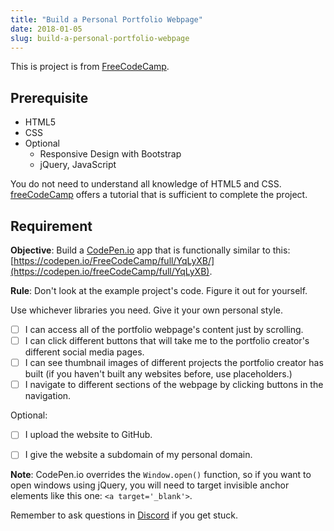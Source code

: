```yaml
---
title: "Build a Personal Portfolio Webpage"
date: 2018-01-05
slug: build-a-personal-portfolio-webpage
---
```


This is project is from [FreeCodeCamp](https://www.freecodecamp.org/challenges/build-a-personal-portfolio-webpage).

## Prerequisite

* HTML5
* CSS
* Optional 
	* Responsive Design with Bootstrap
	* jQuery, JavaScript

You do not need to understand all knowledge of HTML5 and CSS. [freeCodeCamp](https://www.freecodecamp.org/map) offers a tutorial that is sufficient to complete the project.

## Requirement

**Objective**: Build a [CodePen.io](https://codepen.io/) app that is functionally similar to this: [https://codepen.io/FreeCodeCamp/full/YqLyXB/](https://codepen.io/freeCodeCamp/full/YqLyXB).

**Rule**: Don't look at the example project's code. Figure it out for yourself.

Use whichever libraries you need. Give it your own personal style.

* [ ] I can access all of the portfolio webpage's content just by scrolling.
* [ ] I can click different buttons that will take me to the portfolio creator's different social media pages.
* [ ] I can see thumbnail images of different projects the portfolio creator has built (if you haven't built any websites before, use placeholders.)
* [ ] I navigate to different sections of the webpage by clicking buttons in the navigation.

Optional:

* [ ] I upload the website to GitHub.
* [ ] I give the website a subdomain of my personal domain. 


**Note**: CodePen.io overrides the `Window.open()` function, so if you want to open windows using jQuery, you will need to target invisible anchor elements like this one: `<a target='_blank'>`.

Remember to ask questions in [Discord](https://discord.gg/yRWHfg) if you get stuck.
